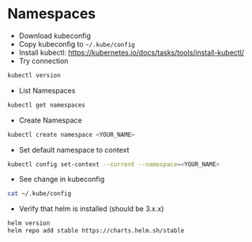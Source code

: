 # Namespaces

* Download kubeconfig
* Copy kubeconfig to `~/.kube/config`
* Install kubectl: https://kubernetes.io/docs/tasks/tools/install-kubectl/
* Try connection

```sh
kubectl version
```

* List Namespaces

```sh
kubectl get namespaces
```

* Create Namespace

```sh
kubectl create namespace <YOUR_NAME>
```

* Set default namespace to context

```sh
kubectl config set-context --current --namespace=<YOUR_NAME>
```

* See change in kubeconfig

```sh
cat ~/.kube/config
```

* Verify that helm is installed (should be 3.x.x)

```sh
helm version
helm repo add stable https://charts.helm.sh/stable
```
